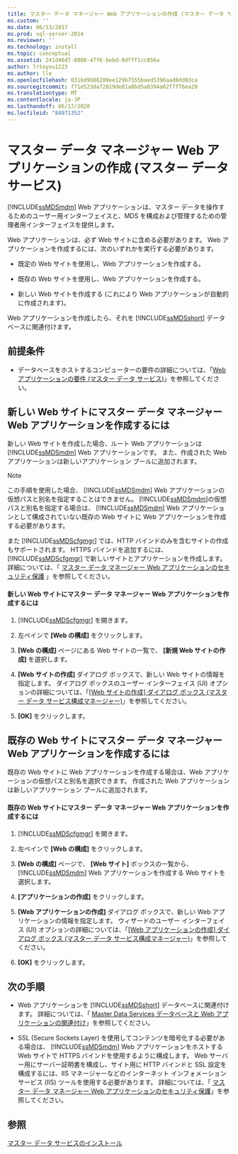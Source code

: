 ```yaml
---
title: マスター データ マネージャー Web アプリケーションの作成 (マスター データ サービス) | Microsoft Docs
ms.custom: ''
ms.date: 06/13/2017
ms.prod: sql-server-2014
ms.reviewer: ''
ms.technology: install
ms.topic: conceptual
ms.assetid: 241d46d7-8008-47f6-bebd-0dfff1cc856a
author: lrtoyou1223
ms.author: lle
ms.openlocfilehash: 031bd9b88200ee129b7555baed5396aad8dd03ca
ms.sourcegitcommit: f71e523da72019de81a8bd5a0394a62f7f76ea20
ms.translationtype: MT
ms.contentlocale: ja-JP
ms.lasthandoff: 06/17/2020
ms.locfileid: "84971352"
---
```

# <a name="create-a-master-data-manager-web-application-master-data-services"></a>マスター データ マネージャー Web アプリケーションの作成 (マスター データ サービス)
  [!INCLUDE[ssMDSmdm](../../includes/ssmdsmdm-md.md)] Web アプリケーションは、マスター データを操作するためのユーザー用インターフェイスと、MDS を構成および管理するための管理者用インターフェイスを提供します。  
  
 Web アプリケーションは、必ず Web サイトに含める必要があります。 Web アプリケーションを作成するには、次のいずれかを実行する必要があります。  
  
-   既定の Web サイトを使用し、Web アプリケーションを作成する。  
  
-   既存の Web サイトを使用し、Web アプリケーションを作成する。  
  
-   新しい Web サイトを作成する (これにより Web アプリケーションが自動的に作成されます)。  
  
 Web アプリケーションを作成したら、それを [!INCLUDE[ssMDSshort](../../includes/ssmdsshort-md.md)] データベースに関連付けます。  
  
## <a name="prerequisites"></a>前提条件  
  
-   データベースをホストするコンピューターの要件の詳細については、「[Web アプリケーションの要件 &#40;マスター データ サービス&#41;](web-application-requirements-master-data-services.md)」を参照してください。  
  
## <a name="to-create-a-master-data-manager-web-application-in-a-new-website"></a>新しい Web サイトにマスター データ マネージャー Web アプリケーションを作成するには  
 新しい Web サイトを作成した場合、ルート Web アプリケーションは [!INCLUDE[ssMDSmdm](../../includes/ssmdsmdm-md.md)] Web アプリケーションです。 また、作成された Web アプリケーションは新しいアプリケーション プールに追加されます。  
  
> [!NOTE]  
>  この手順を使用した場合、 [!INCLUDE[ssMDSmdm](../../includes/ssmdsmdm-md.md)] Web アプリケーションの仮想パスと別名を指定することはできません。 [!INCLUDE[ssMDSmdm](../../includes/ssmdsmdm-md.md)]の仮想パスと別名を指定する場合は、 [!INCLUDE[ssMDSmdm](../../includes/ssmdsmdm-md.md)] Web アプリケーションとして構成されていない既存の Web サイトに Web アプリケーションを作成する必要があります。  
  
 また [!INCLUDE[ssMDScfgmgr](../../includes/ssmdscfgmgr-md.md)] では、HTTP バインドのみを含むサイトの作成もサポートされます。 HTTPS バインドを追加するには、 [!INCLUDE[ssMDScfgmgr](../../includes/ssmdscfgmgr-md.md)] で新しいサイトとアプリケーションを作成します。詳細については、「 [マスター データ マネージャー Web アプリケーションのセキュリティ保護](secure-a-master-data-manager-web-application.md) 」を参照してください。  
  
#### <a name="to-create-a-master-data-manager-web-application-in-a-new-website"></a>新しい Web サイトにマスター データ マネージャー Web アプリケーションを作成するには  
  
1.  [!INCLUDE[ssMDScfgmgr](../../includes/ssmdscfgmgr-md.md)] を開きます。  
  
2.  左ペインで **[Web の構成]** をクリックします。  
  
3.  **[Web の構成]** ページにある Web サイトの一覧で、 **[新規 Web サイトの作成]** を選択します。  
  
4.  **[Web サイトの作成]** ダイアログ ボックスで、新しい Web サイトの情報を指定します。 ダイアログ ボックスのユーザー インターフェイス (UI) オプションの詳細については、「[[Web サイトの作成] ダイアログ ボックス &#40;マスター データ サービス構成マネージャー&#41;](../create-website-dialog-box-master-data-services-configuration-manager.md)」を参照してください。  
  
5.  **[OK]** をクリックします。  
  
## <a name="to-create-a-master-data-manager-web-application-in-an-existing-website"></a>既存の Web サイトにマスター データ マネージャー Web アプリケーションを作成するには  
 既存の Web サイトに Web アプリケーションを作成する場合は、Web アプリケーションの仮想パスと別名を選択できます。 作成された Web アプリケーションは新しいアプリケーション プールに追加されます。  
  
#### <a name="to-create-a-master-data-manager-web-application-in-an-existing-website"></a>既存の Web サイトにマスター データ マネージャー Web アプリケーションを作成するには  
  
1.  [!INCLUDE[ssMDScfgmgr](../../includes/ssmdscfgmgr-md.md)] を開きます。  
  
2.  左ペインで **[Web の構成]** をクリックします。  
  
3.  **[Web の構成]** ページで、 **[Web サイト]** ボックスの一覧から、 [!INCLUDE[ssMDSmdm](../../includes/ssmdsmdm-md.md)] Web アプリケーションを作成する Web サイトを選択します。  
  
4.  **[アプリケーションの作成]** をクリックします。  
  
5.  **[Web アプリケーションの作成]** ダイアログ ボックスで、新しい Web アプリケーションの情報を指定します。 ウィザードのユーザー インターフェイス (UI) オプションの詳細については、「[[Web アプリケーションの作成] ダイアログ ボックス &#40;マスター データ サービス構成マネージャー&#41;](../create-web-application-dialog-box-master-data-services-configuration-manager.md)」を参照してください。  
  
6.  **[OK]** をクリックします。  
  
## <a name="next-steps"></a>次の手順  
  
-   Web アプリケーションを [!INCLUDE[ssMDSshort](../../includes/ssmdsshort-md.md)] データベースに関連付けます。 詳細については、「 [Master Data Services データベースと Web アプリケーションの関連付け](associate-a-master-data-services-database-and-web-application.md)」を参照してください。  
  
-   SSL (Secure Sockets Layer) を使用してコンテンツを暗号化する必要がある場合は、 [!INCLUDE[ssMDSmdm](../../includes/ssmdsmdm-md.md)] Web アプリケーションをホストする Web サイトで HTTPS バインドを使用するように構成します。 Web サーバー用にサーバー証明書を構成し、サイト用に HTTP バインドと SSL 設定を構成するには、IIS マネージャーなどのインターネット インフォメーション サービス (IIS) ツールを使用する必要があります。 詳細については、「 [マスター データ マネージャー Web アプリケーションのセキュリティ保護](secure-a-master-data-manager-web-application.md)」を参照してください。  
  
## <a name="see-also"></a>参照  
 [マスター データ サービスのインストール](install-master-data-services.md)  
  
  
